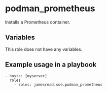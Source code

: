 # podman_prometheus

Installs a Prometheus container.
## Variables
This role does not have any variables.


## Example usage in a playbook

```
- hosts: [myserver]
  roles
    - roles: jamesread.soe.podman_prometheus
```
